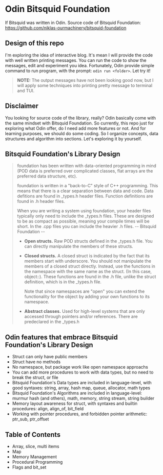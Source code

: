 # Odin Bitsquid Foundation
If Bitsquid was written in Odin. 
Source code of Bitsquid Foundation: https://github.com/niklas-ourmachinery/bitsquid-foundation

## Design of this repo
I'm exploring the idea of interactive blog. It's mean I will provide the code with well written printing messages.
You can run the code to show the messages, edit and experiment you idea. Fortunately, Odin provide simple command to run program,
with the prompt: `odin run <folder>`. Let try it!
> **NOTE:** The output messages have not been looking good now, but I will apply some techniques into printing pretty message to terminal and TUI. 


## Disclaimer
You looking for source code of the library, really? Odin basically come with the same mindset with Bitsquid Foundation.
So currently, this repo just for exploring what Odin offer, do I need add more features or not.
And for learning purposes, we should do some coding. So I organize concepts, data structures and algorithm into sections.
Let's exploring it by yourself.


## Bitsquid Foundation's Library Design
>foundation has been written with data-oriented programming in mind (POD data is preferred over complicated classes, flat arrays are the preferred data structure, etc).
>
>foundation is written in a "back-to-C" style of C++ programming. This means that there is a clear separation between data and code. Data defitions are found in _types.h header files. Function definitions are found in .h header files.
>
>When you are writing a system using foundation, your header files typically only need to include the _types.h files. These are designed to be as compact as possible, meaning your compile times will be short. In the .cpp files you can include the heavier .h files.
>  -- Bitsquid Foundation --
>* **Open structs.** Raw POD structs defined in the \_types.h file. You can directly manipulate the members of these structs.
>
>* **Closed structs.** A closed struct is indicated by the fact that its members start with underscore. You should not manipulate the members of a closed struct directly. Instead, use the functions in the namespace with the same name as the struct. (In this case, object::). These functions are found in the .h file, unlike the struct definition, which is in the \_types.h file.
>
>    Note that since namespaces are "open" you can extend the functionality for the object by adding your own functions to its namespace.
>
>* **Abstract classes.** Used for high-level systems that are only accessed through pointers and/or references. There are predeclared in the \_types.h


## Odin features that embrace Bitsquid Foundation's Library Design
- Struct can only have public members
- Struct have no methods
- No namespace, but package work like open namespace approachs
- You can add more procedures to work with data types, but no need to break the struct, or file
- Bitsquid Foundation's Data types are included in language-level, with good syntaxes: string, array, hash map, queue, allocator, math types
- Bitsquid Foundation's Algorithms are included in language-level: murmur hash (and others), math, memory, string stream, string builder
- Memory layout awareness for struct, with syntaxes and builtin procedures: align, align_of, bit_field
- Working with pointer procedures, and forbidden pointer arithmetic: ptr_sub, ptr_offset


## Table of Contents
- Array, slice, multi items
- Map
- Memory Management
- Procedural Programming
- Flags and bit_set